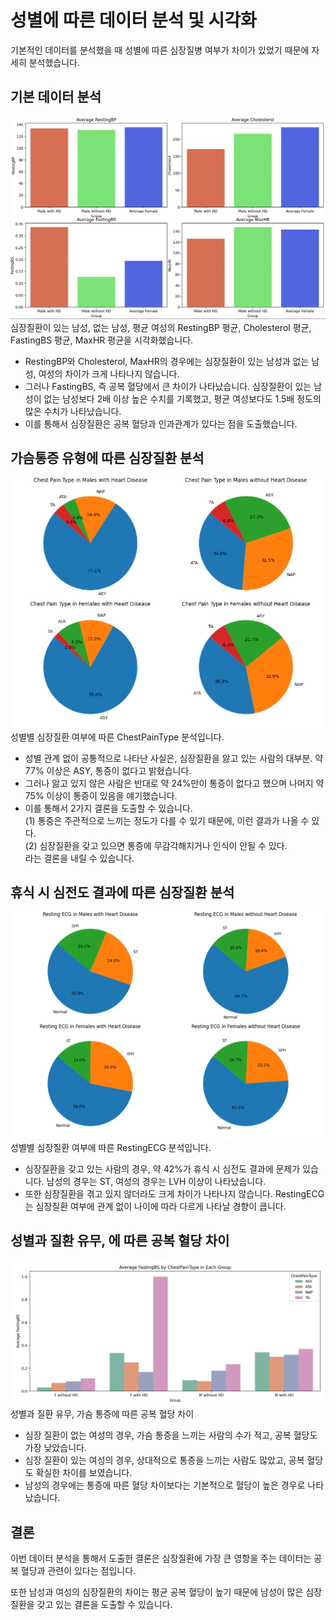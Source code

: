 # 성별에 따른 데이터 분석 및 시각화
기본적인 데이터를 분석했을 때 성별에 따른 심장질병 여부가 차이가 있었기 때문에 자세히 분석했습니다.

## 기본 데이터 분석
![image](../public/images/visualization_by_sex.png)
심장질환이 있는 남성, 없는 남성, 평균 여성의 RestingBP 평균, Cholesterol 평균, FastingBS 평균, MaxHR 평균을 시각화했습니다.
- RestingBP와 Cholesterol, MaxHR의 경우에는 심장질환이 있는 남성과 없는 남성, 여성의 차이가 크게 나타나지 않습니다.
- 그러나 FastingBS, 즉 공복 혈당에서 큰 차이가 나타났습니다. 심장질환이 있는 남성이 없는 남성보다 2배 이상 높은 수치를 기록했고, 평균 여성보다도 1.5배 정도의 많은 수치가 나타났습니다.
- 이를 통해서 심장질환은 공복 혈당과 인과관계가 있다는 점을 도출했습니다.

## 가슴통증 유형에 따른 심장질환 분석
![image](../public/images/visualization_by_sex_data2.png)
성별별 심장질환 여부에 따른 ChestPainType 분석입니다.
- 성별 관계 없이 공통적으로 나타난 사실은, 심장질환을 앓고 있는 사람의 대부분. 약 77% 이상은 ASY, 통증이 없다고 밝혔습니다.
- 그러나 앓고 있지 않은 사람은 반대로 약 24%만이 통증이 없다고 했으며 나머지 약 75% 이상이 통증이 있음을 얘기했습니다.
- 이를 통해서 2가지 결론을 도출할 수 있습니다.  
(1) 통증은 주관적으로 느끼는 정도가 다를 수 있기 때문에, 이런 결과가 나올 수 있다.  
(2) 심장질환을 갖고 있으면 통증에 무감각해지거나 인식이 안될 수 있다.  
라는 결론을 내릴 수 있습니다.

## 휴식 시 심전도 결과에 따른 심장질환 분석
![image](../public/images/visualization_by_sex_data3.png)
성별별 심장질환 여부에 따른 RestingECG 분석입니다.
- 심장질환을 갖고 있는 사람의 경우, 약 42%가 휴식 시 심전도 결과에 문제가 있습니다. 남성의 경우는 ST, 여성의 경우는 LVH 이상이 나타났습니다.
- 또한 심장질환을 겪고 있지 않더라도 크게 차이가 나타나지 않습니다. RestingECG는 심장질환 여부에 관계 없이 나이에 따라 다르게 나타날 경향이 큽니다.

## 성별과 질환 유무, 에 따른 공복 혈당 차이
![image](../public/images/visualization_by_sex_data4.png)
성별과 질환 유무, 가슴 통증에 따른 공복 혈당 차이
- 심장 질환이 없는 여성의 경우, 가슴 통증을 느끼는 사람의 수가 적고, 공복 혈당도 가장 낮았습니다.
- 심장 질환이 있는 여성의 경우, 상대적으로 통증을 느끼는 사람도 많았고, 공복 혈당도 확실한 차이를 보였습니다.
- 남성의 경우에는 통증에 따른 혈당 차이보다는 기본적으로 혈당이 높은 경우로 나타났습니다.

## 결론
이번 데이터 분석을 통해서 도출한 결론은 심장질환에 가장 큰 영향을 주는 데이터는 공복 혈당과 관련이 있다는 점입니다.  

또한 남성과 여성의 심장질환의 차이는 평균 공복 혈당이 높기 때문에 남성이 많은 심장질환을 갖고 있는 결론을 도출할 수 있습니다.